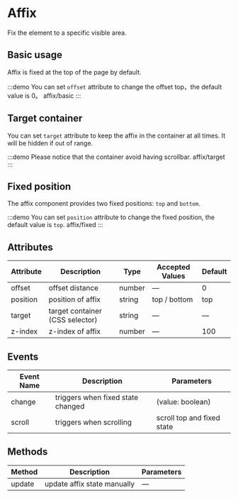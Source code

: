 # Affix

Fix the element to a specific visible area.

## Basic usage

Affix is fixed at the top of the page by default.

:::demo You can set `offset` attribute to change the offset top，the default value is 0。
affix/basic
:::

## Target container

You can set `target` attribute to keep the affix in the container at all times. It will be hidden if out of range.

:::demo Please notice that the container avoid having scrollbar.
affix/target
:::

## Fixed position

The affix component provides two fixed positions: `top` and `bottom`.

:::demo You can set `position` attribute to change the fixed position, the default value is `top`.
affix/fixed
:::

## Attributes

| Attribute | Description                     | Type   | Accepted Values | Default |
| --------- | ------------------------------- | ------ | --------------- | ------- |
| offset    | offset distance                 | number | —               | 0       |
| position  | position of affix               | string | top / bottom    | top     |
| target    | target container (CSS selector) | string | —               | —       |
| z-index   | z-index of affix                | number | —               | 100     |

## Events

| Event Name | Description                       | Parameters                 |
| ---------- | --------------------------------- | -------------------------- |
| change     | triggers when fixed state changed | (value: boolean)           |
| scroll     | triggers when scrolling           | scroll top and fixed state |

## Methods

| Method | Description                 | Parameters |
| ------ | --------------------------- | ---------- |
| update | update affix state manually | —          |

<style lang="scss">
.example-showcase {
  .affix-container {
    text-align: center;
    height: 400px;
    border-radius: 4px;
    background: var(--el-color-primary-light-9);
  }
}
</style>
